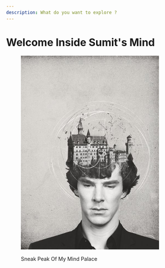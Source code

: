 ```yaml
---
description: What do you want to explore ?
---
```


# Welcome Inside Sumit's Mind

<figure><img src=".gitbook/assets/42be11b56059d244f573bac445e722aa.jpg" alt="" width="375"><figcaption><p>Sneak Peak Of My Mind Palace <br><br></p></figcaption></figure>
